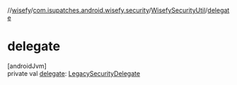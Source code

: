 //[wisefy](../../../index.md)/[com.isupatches.android.wisefy.security](../index.md)/[WisefySecurityUtil](index.md)/[delegate](delegate.md)

# delegate

[androidJvm]\
private val [delegate](delegate.md): [LegacySecurityDelegate](../../com.isupatches.android.wisefy.security.delegates/-legacy-security-delegate/index.md)
